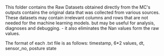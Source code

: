 This folder contains the Raw Datasets obtained directly from the MC's outputs contains the original data that was collected from various sources. These datasets may contain irrelevant columns and rows that are not needed for the machine learning models. but may be useful for analysis, diagnoses and debugging. - it also eliminates the Nan values form the raw values.

The format of each .txt file is as follows:
    timestamp, 6*2 values, dt, sensor_no, posture state
